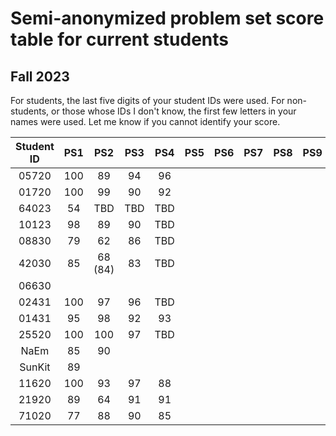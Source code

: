# Semi-anonymized problem set score table for current students
## Fall 2023
For students, the last five digits of your student IDs were used. For non-students, or those whose IDs I don't know, the first few letters in your names were used. Let me know if you cannot identify your score.

| Student ID  | PS1 | PS2 | PS3 | PS4 | PS5 | PS6 | PS7 | PS8 | PS9 | PS10 |
| :---: | :---: | :---: | :---: | :---: | :---: | :---: | :---: | :---: | :---: | :---: |
| 05720  | 100  | 89 |  94 |  96 |   |   |   |   |   |   |
| 01720  | 100  | 99 |  90  |  92 |   |   |   |   |   |   |
| 64023  | 54  |  TBD  |  TBD |  TBD |   |   |   |   |   |   |
| 10123  | 98  | 89 |  90 |  TBD |   |   |   |   |   |   |
| 08830  | 79  |  62 |  86  |  TBD |   |   |   |   |   |   |
| 42030  | 85  | 68 (84)  |  83  | TBD  |   |   |   |   |   |   |
| 06630  |   |   |   |   |   |   |   |   |   |   |
| 02431  | 100  | 97  | 96  | TBD  |   |   |   |   |   |   |
| 01431  | 95  |  98 |  92  |  93 |   |   |   |   |   |   |
| 25520  | 100  |  100 |  97  | TBD  |   |   |   |   |   |   |
| NaEm  | 85  | 90  |   |   |   |   |   |   |   |   |
| SunKit  | 89  |   |   |   |   |   |   |   |   |   |
| 11620  | 100  |  93 |  97  |  88 |   |   |   |   |   |   |
| 21920  | 89  |  64 |  91  |  91 |   |   |   |   |   |   |
| 71020  | 77  | 88  |  90  |  85 |   |   |   |   |   |   |
